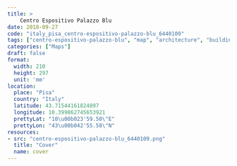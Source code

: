 ```yaml
---
title: > 
    Centro Espositivo Palazzo Blu
date: 2018-09-27
code: "italy_pisa_centro-espositivo-palazzo-blu_6440109"
tags: ["centro-espositivo-palazzo-blu", "map", "architecture", "buildings", "Pisa", "Italy"]
categories: ["Maps"]
draft: false
format:
  width: 210
  height: 297
  unit: 'mm'
location:
  place: "Pisa"
  country: "Italy"
  latitude: 43.71544161824897
  longitude: 10.399862745653921
  prettyLat: "10\u00b023'59.50\"E"
  prettyLon: "43\u00b042'55.58\"N"
resources:
- src: "centro-espositivo-palazzo-blu_6440109.png"
  title: "Cover"
  name: cover
---
```

